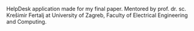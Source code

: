HelpDesk application made for my final paper.
Mentored by prof. dr. sc. Krešimir Fertalj at University of Zagreb, Faculty of Electrical Engineering and Computing.
